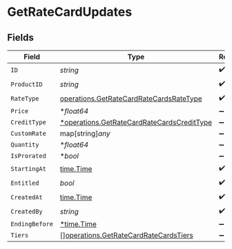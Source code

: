 # GetRateCardUpdates


## Fields

| Field                                                                                                   | Type                                                                                                    | Required                                                                                                | Description                                                                                             |
| ------------------------------------------------------------------------------------------------------- | ------------------------------------------------------------------------------------------------------- | ------------------------------------------------------------------------------------------------------- | ------------------------------------------------------------------------------------------------------- |
| `ID`                                                                                                    | *string*                                                                                                | :heavy_check_mark:                                                                                      | N/A                                                                                                     |
| `ProductID`                                                                                             | *string*                                                                                                | :heavy_check_mark:                                                                                      | N/A                                                                                                     |
| `RateType`                                                                                              | [operations.GetRateCardRateCardsRateType](../../models/operations/getratecardratecardsratetype.md)      | :heavy_check_mark:                                                                                      | N/A                                                                                                     |
| `Price`                                                                                                 | **float64*                                                                                              | :heavy_minus_sign:                                                                                      | N/A                                                                                                     |
| `CreditType`                                                                                            | [*operations.GetRateCardRateCardsCreditType](../../models/operations/getratecardratecardscredittype.md) | :heavy_minus_sign:                                                                                      | N/A                                                                                                     |
| `CustomRate`                                                                                            | map[string]*any*                                                                                        | :heavy_minus_sign:                                                                                      | N/A                                                                                                     |
| `Quantity`                                                                                              | **float64*                                                                                              | :heavy_minus_sign:                                                                                      | N/A                                                                                                     |
| `IsProrated`                                                                                            | **bool*                                                                                                 | :heavy_minus_sign:                                                                                      | N/A                                                                                                     |
| `StartingAt`                                                                                            | [time.Time](https://pkg.go.dev/time#Time)                                                               | :heavy_check_mark:                                                                                      | N/A                                                                                                     |
| `Entitled`                                                                                              | *bool*                                                                                                  | :heavy_check_mark:                                                                                      | N/A                                                                                                     |
| `CreatedAt`                                                                                             | [time.Time](https://pkg.go.dev/time#Time)                                                               | :heavy_check_mark:                                                                                      | N/A                                                                                                     |
| `CreatedBy`                                                                                             | *string*                                                                                                | :heavy_check_mark:                                                                                      | N/A                                                                                                     |
| `EndingBefore`                                                                                          | [*time.Time](https://pkg.go.dev/time#Time)                                                              | :heavy_minus_sign:                                                                                      | N/A                                                                                                     |
| `Tiers`                                                                                                 | [][operations.GetRateCardRateCardsTiers](../../models/operations/getratecardratecardstiers.md)          | :heavy_minus_sign:                                                                                      | N/A                                                                                                     |